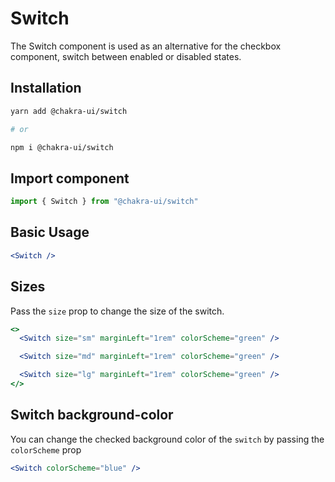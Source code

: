 # Switch

The Switch component is used as an alternative for the checkbox component,
switch between enabled or disabled states.

## Installation

```sh
yarn add @chakra-ui/switch

# or

npm i @chakra-ui/switch
```

## Import component

```jsx
import { Switch } from "@chakra-ui/switch"
```

## Basic Usage

```jsx
<Switch />
```

## Sizes

Pass the `size` prop to change the size of the switch.

```jsx
<>
  <Switch size="sm" marginLeft="1rem" colorScheme="green" />

  <Switch size="md" marginLeft="1rem" colorScheme="green" />

  <Switch size="lg" marginLeft="1rem" colorScheme="green" />
</>
```

## Switch background-color

You can change the checked background color of the `switch` by passing the `colorScheme` prop

```jsx
<Switch colorScheme="blue" />
```
